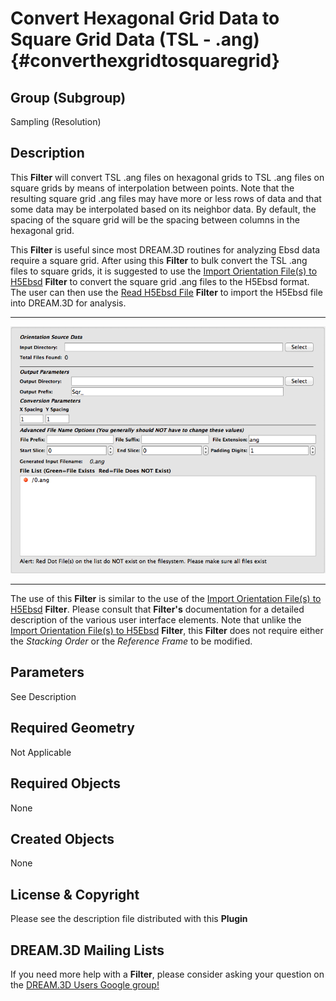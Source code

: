 Convert Hexagonal Grid Data to Square Grid Data (TSL - .ang) {#converthexgridtosquaregrid}
=============

## Group (Subgroup) ##
Sampling (Resolution)

## Description ##
This **Filter** will convert TSL .ang files on hexagonal grids to TSL .ang files on square grids by means of interpolation between points. Note that the resulting square grid .ang files may have more or less rows of data and that some data may be interpolated based on its neighbor data.  By default, the spacing of the square grid will be the spacing between columns in the hexagonal grid.

This **Filter** is useful since most DREAM.3D routines for analyzing Ebsd data require a square grid.  After using this **Filter** to bulk convert the TSL .ang files to square grids, it is suggested to use the [Import Orientation File(s) to H5Ebsd](EbsdToH5Ebsd.html "") **Filter** to convert the square grid .ang files to the H5Ebsd format. The user can then use the [Read H5Ebsd File](ReadH5Ebsd.html "") **Filter** to import the H5Ebsd file into DREAM.3D for analysis.  

-----

![Convert Hexagonal Grid User Interface](images/ConvertHexToSquareGUI.png)

-----

The use of this **Filter** is similar to the use of the [Import Orientation File(s) to H5Ebsd](EbsdToH5Ebsd.html "") **Filter**.  Please consult that **Filter's** documentation for a detailed description of the various user interface elements.  Note that unlike the [Import Orientation File(s) to H5Ebsd](EbsdToH5Ebsd.html "") **Filter**, this **Filter** does not require either the _Stacking Order_ or the _Reference Frame_ to be modified.


## Parameters ##
See Description

## Required Geometry ##
Not Applicable

## Required Objects ##
None

## Created Objects ##
None


## License & Copyright ##

Please see the description file distributed with this **Plugin**

## DREAM.3D Mailing Lists ##

If you need more help with a **Filter**, please consider asking your question on the [DREAM.3D Users Google group!](https://groups.google.com/forum/?hl=en#!forum/dream3d-users)


